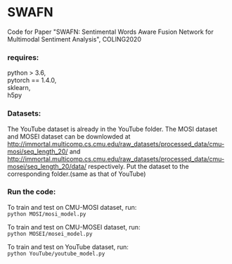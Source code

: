 # SWAFN
Code for Paper "SWAFN: Sentimental Words Aware Fusion Network for Multimodal Sentiment Analysis", COLING2020


### requires:  
python > 3.6,  
pytorch == 1.4.0,  
sklearn,  
h5py  

### Datasets:
The YouTube dataset is already in the YouTube folder. The MOSI dataset and MOSEI dataset can be downlowded at http://immortal.multicomp.cs.cmu.edu/raw_datasets/processed_data/cmu-mosi/seq_length_20/ and http://immortal.multicomp.cs.cmu.edu/raw_datasets/processed_data/cmu-mosei/seq_length_20/data/ respectively. Put the dataset to the corresponding folder.(same as that of YouTube)

### Run the code:
To train and test on CMU-MOSI dataset, run:     
`python MOSI/mosi_model.py`
    
To train and test on CMU-MOSEI dataset, run:   
`python MOSEI/mosei_model.py`
    
To train and test on YouTube dataset, run:     
`python YouTube/youtube_model.py`
